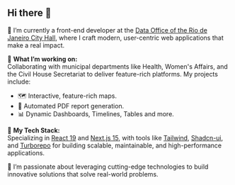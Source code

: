 ## Hi there 👋

🔭 I’m currently a front-end developer at the [Data Office of the Rio de Janeiro City Hall](https://www.dados.rio/), where I craft modern, user-centric web applications that make a real impact.

💼 **What I’m working on:**\
Collaborating with municipal departments like Health, Women's Affairs, and the Civil House Secretariat to deliver feature-rich platforms. My projects include:

- 🗺️ Interactive, feature-rich maps.
- 📄 Automated PDF report generation.
- 📊 Dynamic Dashboards, Timelines, Tables and more.

🚀 **My Tech Stack:**\
Specializing in [React 19](https://react.dev/) and [Next.js 15](https://nextjs.org/), with tools like [Tailwind](https://tailwindcss.com/), [Shadcn-ui](https://ui.shadcn.com/), and [Turborepo](https://turbo.build/) for building scalable, maintainable, and high-performance applications.

🌟 I’m passionate about leveraging cutting-edge technologies to build innovative solutions that solve real-world problems.

<!--
**victorassiso/victorassiso** is a ✨ _special_ ✨ repository because its `README.md` (this file) appears on your GitHub profile.

Here are some ideas to get you started:

- 🔭 I’m currently working on ...
- 🌱 I’m currently learning ...
- 👯 I’m looking to collaborate on ...
- 🤔 I’m looking for help with ...
- 💬 Ask me about ...
- 📫 How to reach me: ...
- 😄 Pronouns: ...
- ⚡ Fun fact: ...
-->
